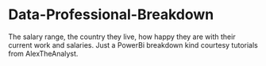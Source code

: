 # Data-Professional-Breakdown
The salary range, the country they live, how happy they are with their current work and salaries. Just a PowerBi breakdown kind courtesy tutorials from AlexTheAnalyst. 
